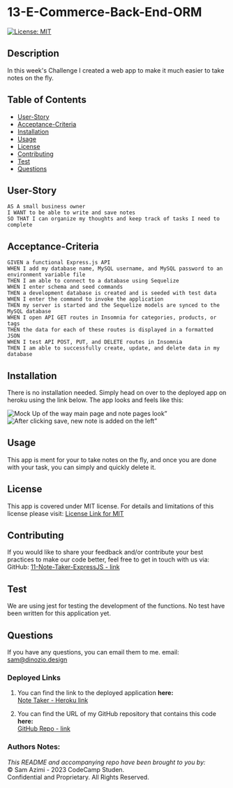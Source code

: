 # 13-E-Commerce-Back-End-ORM

[![License: MIT](https://img.shields.io/badge/License-MIT-lightblue.svg)](https://opensource.org/licenses/MIT)

## Description
In this week's Challenge I created a web app to make it much easier to take notes on the fly.

## Table of Contents
- [User-Story](#user-story)
- [Acceptance-Criteria](#acceptance-criteria)
- [Installation](#installation)
- [Usage](#usage)
- [License](#license)
- [Contributing](#contributing)
- [Test](#test)
- [Questions](#questions)

## User-Story

```
AS A small business owner
I WANT to be able to write and save notes
SO THAT I can organize my thoughts and keep track of tasks I need to complete
```


## Acceptance-Criteria

```
GIVEN a functional Express.js API
WHEN I add my database name, MySQL username, and MySQL password to an environment variable file
THEN I am able to connect to a database using Sequelize
WHEN I enter schema and seed commands
THEN a development database is created and is seeded with test data
WHEN I enter the command to invoke the application
THEN my server is started and the Sequelize models are synced to the MySQL database
WHEN I open API GET routes in Insomnia for categories, products, or tags
THEN the data for each of these routes is displayed in a formatted JSON
WHEN I test API POST, PUT, and DELETE routes in Insomnia
THEN I am able to successfully create, update, and delete data in my database
```

## Installation
There is no installation needed. Simply head on over to the deployed app on heroku using the link below.
The app looks and feels like this:

![Mock Up of the way main page and note pages look”](./mock-up/MyApp01.PNG)
![After clicking save, new note is added on the left”](./mock-up/MyApp02.PNG)


## Usage
This app is ment for your to take notes on the fly, and once you are done with your task, you can simply and quickly delete it.

## License
This app is covered under MIT license. For details and limitations of this license please visit:
[License Link for MIT](https://opensource.org/licenses/MIT)


## Contributing
If you would like to share your feedback and/or contribute your best practices to make our code better, feel free to get in touch with us via:
  GitHub: [11-Note-Taker-ExpressJS - link](https://github.com/dinozio-design/11-Note-Taker-ExpressJS)<br>

## Test
We are using jest for testing the development of the functions. No test have been written for this application yet.
<br>

## Questions
If you have any questions, you can email them to me.
  email: <sam@dinozio.design><br>

### Deployed Links

1. You can find the link to the deployed application **here:** <br> [Note Taker - Heroku link](https://serene-wave-69834-5e095d541a17.herokuapp.com/)

2. You can find the URL of my GitHub repository that contains this code **here:** <br>[GitHub Repo - link](https://github.com/dinozio-design/11-Note-Taker-ExpressJS)

### Authors Notes: 
  _This README and accompanying repo have been brought to you by:_<br>© Sam Azimi - 2023 CodeCamp Studen.<br>Confidential and Proprietary. All Rights Reserved.
